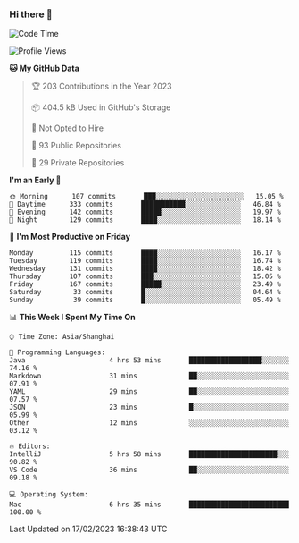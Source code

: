 ### Hi there 👋

<!--
**qbosen/qbosen** is a ✨ _special_ ✨ repository because its `README.md` (this file) appears on your GitHub profile.

Here are some ideas to get you started:

- 🔭 I’m currently working on ...
- 🌱 I’m currently learning ...
- 👯 I’m looking to collaborate on ...
- 🤔 I’m looking for help with ...
- 💬 Ask me about ...
- 📫 How to reach me: ...
- 😄 Pronouns: ...
- ⚡ Fun fact: ...
-->

<!--START_SECTION:waka-->
![Code Time](http://img.shields.io/badge/Code%20Time-1%2C172%20hrs%2040%20mins-blue)

![Profile Views](http://img.shields.io/badge/Profile%20Views-1-blue)

**🐱 My GitHub Data** 

> 🏆 203 Contributions in the Year 2023
 > 
> 📦 404.5 kB Used in GitHub's Storage 
 > 
> 🚫 Not Opted to Hire
 > 
> 📜 93 Public Repositories 
 > 
> 🔑 29 Private Repositories  
 > 
**I'm an Early 🐤** 

```text
🌞 Morning      107 commits       ███░░░░░░░░░░░░░░░░░░░░░░   15.05 % 
🌆 Daytime      333 commits       ███████████░░░░░░░░░░░░░░   46.84 % 
🌃 Evening      142 commits       █████░░░░░░░░░░░░░░░░░░░░   19.97 % 
🌙 Night        129 commits       ████░░░░░░░░░░░░░░░░░░░░░   18.14 % 

```
📅 **I'm Most Productive on Friday** 

```text
Monday         115 commits       ████░░░░░░░░░░░░░░░░░░░░░   16.17 % 
Tuesday        119 commits       ████░░░░░░░░░░░░░░░░░░░░░   16.74 % 
Wednesday      131 commits       ████░░░░░░░░░░░░░░░░░░░░░   18.42 % 
Thursday       107 commits       ███░░░░░░░░░░░░░░░░░░░░░░   15.05 % 
Friday         167 commits       █████░░░░░░░░░░░░░░░░░░░░   23.49 % 
Saturday        33 commits       █░░░░░░░░░░░░░░░░░░░░░░░░   04.64 % 
Sunday          39 commits       █░░░░░░░░░░░░░░░░░░░░░░░░   05.49 % 

```


📊 **This Week I Spent My Time On** 

```text
⌚︎ Time Zone: Asia/Shanghai

💬 Programming Languages: 
Java                     4 hrs 53 mins       ██████████████████░░░░░░░   74.16 % 
Markdown                 31 mins             ██░░░░░░░░░░░░░░░░░░░░░░░   07.91 % 
YAML                     29 mins             ██░░░░░░░░░░░░░░░░░░░░░░░   07.57 % 
JSON                     23 mins             █░░░░░░░░░░░░░░░░░░░░░░░░   05.99 % 
Other                    12 mins             ░░░░░░░░░░░░░░░░░░░░░░░░░   03.12 % 

🔥 Editors: 
IntelliJ                 5 hrs 58 mins       ██████████████████████░░░   90.82 % 
VS Code                  36 mins             ██░░░░░░░░░░░░░░░░░░░░░░░   09.18 % 

💻 Operating System: 
Mac                      6 hrs 35 mins       █████████████████████████   100.00 % 

```


 Last Updated on 17/02/2023 16:38:43 UTC
<!--END_SECTION:waka-->
